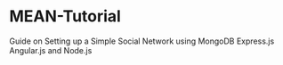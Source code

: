 # MEAN-Tutorial
Guide on Setting up a Simple Social Network using MongoDB Express.js Angular.js and Node.js
